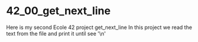 # 42_00_get_next_line

Here is my second Ecole 42 project get_next_line
In this project we read the text from the file and print it until see '\n'
